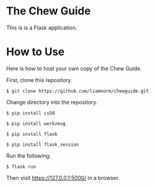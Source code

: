 # The Chew Guide

This is is a Flask application.

# How to Use

Here is how to host your own copy of the Chew Guide.

First, clone this repository.

`$ git clone https://github.com/liamnorm/chewguide.git`

Change directory into the repository.

`$ pip install cs50`

`$ pip install werkzeug`

`$ pip install flask`

`$ pip install flask_session`

Run the following:

`$ flask run`

Then visit https://127.0.0.1:5000/ in a browser.
